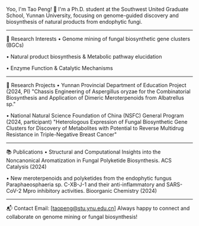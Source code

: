 Yoo, I'm Tao Peng! 👋
I'm a Ph.D. student at the Southwest United Graduate School, Yunnan University, focusing on genome-guided discovery and biosynthesis of natural products from endophytic fungi.
________________________________________
🔎 Research Interests
•	Genome mining of fungal biosynthetic gene clusters (BGCs)

•	Natural product biosynthesis & Metabolic pathway elucidation

•	Enzyme Function & Catalytic Mechanisms
________________________________________
🧭 Research Projects
•	Yunnan Provincial Department of Education Project (2024, PI)
"Chassis Engineering of Aspergillus oryzae for the Combinatorial Biosynthesis and Application of Dimeric Meroterpenoids from Albatrellus sp."

•	National Natural Science Foundation of China (NSFC) General Program (2024, participant)
"Heterologous Expression of Fungal Biosynthetic Gene Clusters for Discovery of Metabolites with Potential to Reverse Multidrug Resistance in Triple-Negative Breast Cancer"
________________________________________
📚 Publications
•	Structural and Computational Insights into the Noncanonical Aromatization in Fungal Polyketide Biosynthesis. ACS Catalysis (2024)

•	New meroterpenoids and polyketides from the endophytic fungus Paraphaeosphaeria sp. C-XB-J-1 and their anti-inflammatory and SARS-CoV-2 Mpro inhibitory activities. Bioorganic Chemistry (2024)
________________________________________
📬 Contact
Email: [taopeng@stu.ynu.edu.cn]
Always happy to connect and collaborate on genome mining or fungal biosynthesis!

